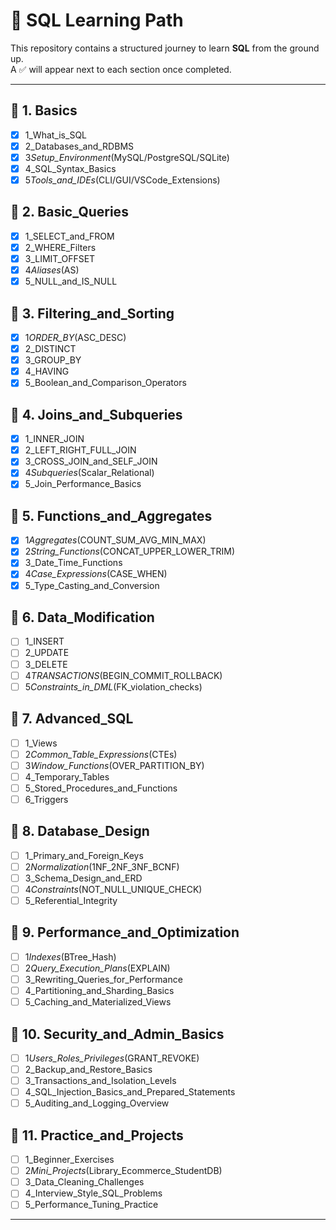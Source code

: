# 📘 SQL Learning Path

This repository contains a structured journey to learn **SQL** from the ground up.  
A ✅ will appear next to each section once completed.

---

## 📂 1. Basics

- [x] 1_What_is_SQL
- [x] 2_Databases_and_RDBMS
- [x] 3*Setup_Environment*(MySQL/PostgreSQL/SQLite)
- [x] 4_SQL_Syntax_Basics
- [x] 5*Tools_and_IDEs*(CLI/GUI/VSCode_Extensions)

## 📂 2. Basic_Queries

- [x] 1_SELECT_and_FROM
- [x] 2_WHERE_Filters
- [x] 3_LIMIT_OFFSET
- [x] 4*Aliases*(AS)
- [x] 5_NULL_and_IS_NULL

## 📂 3. Filtering_and_Sorting

- [x] 1*ORDER_BY*(ASC_DESC)
- [x] 2_DISTINCT
- [x] 3_GROUP_BY
- [x] 4_HAVING
- [x] 5_Boolean_and_Comparison_Operators

## 📂 4. Joins_and_Subqueries

- [x] 1_INNER_JOIN
- [x] 2_LEFT_RIGHT_FULL_JOIN
- [x] 3_CROSS_JOIN_and_SELF_JOIN
- [x] 4*Subqueries*(Scalar_Relational)
- [x] 5_Join_Performance_Basics

## 📂 5. Functions_and_Aggregates

- [x] 1*Aggregates*(COUNT_SUM_AVG_MIN_MAX)
- [x] 2*String_Functions*(CONCAT_UPPER_LOWER_TRIM)
- [x] 3_Date_Time_Functions
- [x] 4*Case_Expressions*(CASE_WHEN)
- [x] 5_Type_Casting_and_Conversion

## 📂 6. Data_Modification

- [ ] 1_INSERT
- [ ] 2_UPDATE
- [ ] 3_DELETE
- [ ] 4*TRANSACTIONS*(BEGIN_COMMIT_ROLLBACK)
- [ ] 5*Constraints_in_DML*(FK_violation_checks)

## 📂 7. Advanced_SQL

- [ ] 1_Views
- [ ] 2*Common_Table_Expressions*(CTEs)
- [ ] 3*Window_Functions*(OVER_PARTITION_BY)
- [ ] 4_Temporary_Tables
- [ ] 5_Stored_Procedures_and_Functions
- [ ] 6_Triggers

## 📂 8. Database_Design

- [ ] 1_Primary_and_Foreign_Keys
- [ ] 2*Normalization*(1NF_2NF_3NF_BCNF)
- [ ] 3_Schema_Design_and_ERD
- [ ] 4*Constraints*(NOT_NULL_UNIQUE_CHECK)
- [ ] 5_Referential_Integrity

## 📂 9. Performance_and_Optimization

- [ ] 1*Indexes*(BTree_Hash)
- [ ] 2*Query_Execution_Plans*(EXPLAIN)
- [ ] 3_Rewriting_Queries_for_Performance
- [ ] 4_Partitioning_and_Sharding_Basics
- [ ] 5_Caching_and_Materialized_Views

## 📂 10. Security_and_Admin_Basics

- [ ] 1*Users_Roles_Privileges*(GRANT_REVOKE)
- [ ] 2_Backup_and_Restore_Basics
- [ ] 3_Transactions_and_Isolation_Levels
- [ ] 4_SQL_Injection_Basics_and_Prepared_Statements
- [ ] 5_Auditing_and_Logging_Overview

## 📂 11. Practice_and_Projects

- [ ] 1_Beginner_Exercises
- [ ] 2*Mini_Projects*(Library_Ecommerce_StudentDB)
- [ ] 3_Data_Cleaning_Challenges
- [ ] 4_Interview_Style_SQL_Problems
- [ ] 5_Performance_Tuning_Practice

---

